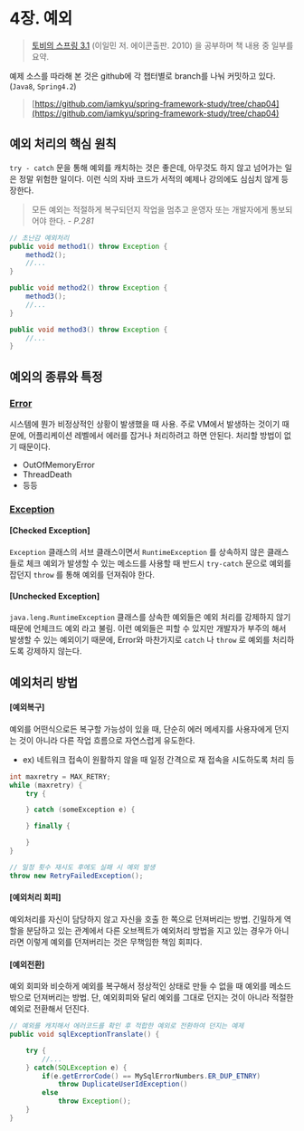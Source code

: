 # 4장. 예외

> [토비의 스프링 3.1](http://book.naver.com/bookdb/book_detail.nhn?bid=7006516) (이일민 저. 에이콘출판. 2010) 을 공부하며 책 내용 중 일부를 요약.

예제 소스를 따라해 본 것은  github에  각 챕터별로 branch를 나눠 커밋하고 있다. (`Java8`, `Spring4.2`)
> [https://github.com/iamkyu/spring-framework-study/tree/chap04](https://github.com/iamkyu/spring-framework-study/tree/chap04) 

## 예외 처리의 핵심 원칙

`try - catch` 문을 통해 예외를 캐치하는 것은 좋은데, 아무것도 하지 않고 넘어가는 일은 정말 위험한 일이다. 이런 식의 자바 코드가 서적의 예제나 강의에도 심심치 않게 등장한다.

> 모든 예외는 적절하게 복구되던지 작업을 멈추고 운영자 또는 개발자에게 통보되어야 한다. - *P.281*

```java
// 초난감 예외처리
public void method1() throw Exception {
	method2();
	//...
}

public void method2() throw Exception {
	method3();
	//...
}

public void method3() throw Exception {
	//...
}
```

## 예외의 종류와 특정

### <U>Error</U>

시스템에 뭔가 비정상적인 상황이 발생했을 때 사용. 주로 VM에서 발생하는 것이기 때문에, 어플리케이션 레벨에서 에러를 잡거나 처리하려고 하면 안된다. 처리할 방법이 없기 때문이다.

- OutOfMemoryError 
- ThreadDeath
- 등등

### <U>Exception</U>

#### [Checked Exception]

`Exception` 클래스의 서브 클래스이면서 `RuntimeException` 를 상속하지 않은 클래스들로 체크 예외가 발생할 수 있는 메소드를 사용할 때 반드시 `try-catch` 문으로 예외를 잡던지 `throw` 를 통해 예외를 던져줘야 한다.

#### [Unchecked Exception]

`java.leng.RuntimeException` 클래스를 상속한 예외들은 예외 처리를 강제하지 않기 때문에 언체크드 예외 라고 불림. 이런 예외들은 피할 수 있지만 개발자가 부주의 해서 발생할 수 있는 예외이기 때문에, Error와 마찬가지로 `catch` 나 `throw` 로 예외를 처리하도록 강제하지 않는다.


## 예외처리 방법

#### [예외복구]

예외를 어떤식으로든 복구할 가능성이 있을 때, 단순히 에러 메세지를 사용자에게 던지는 것이 아니라 다른 작업 흐름으로 자연스럽게 유도한다.

- ex) 네트워크 접속이 원활하지 않을 때 일정 간격으로 재 접속을 시도하도록 처리 등

```java
int maxretry = MAX_RETRY;
while (maxretry) {
	try {

	} catch (someException e) {

	} finally {

	}
}

// 일정 횟수 재시도 후에도 실패 시 예외 발생
throw new RetryFailedException();
```

#### [예외처리 회피]

예외처리를 자신이 담당하지 않고 자신을 호출 한 쪽으로 던져버리는 방법. 긴밀하게 역할을 분담하고 있는 관계에서 다른 오브젝트가 예외처리 방법을 지고 있는 경우가 아니라면 이렇게 예외를 던져버리는 것은 무책임한 책임 회피다.

#### [예외전환]

예외 회피와 비슷하게 예외를 복구해서 정상적인 상태로 만들 수 없을 때 예외를 메소드 밖으로 던져버리는 방법. 단, 예외회피와 달리 예외를 그대로 던지는 것이 아니라 적절한 예외로 전환해서 던진다.


```java
// 예외를 캐치해서 에러코드를 확인 후 적합한 예외로 전환하여 던지는 예제
public void sqlExceptionTranslate() {

	try {
		//...
	} catch(SQLException e) {
		if(e.getErrorCode() == MySqlErrorNumbers.ER_DUP_ETNRY) 
			throw DuplicateUserIdException()
		else
			throw Exception();
	}
}
```